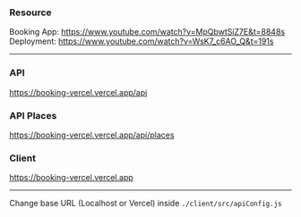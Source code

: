 ### Resource
Booking App: https://www.youtube.com/watch?v=MpQbwtSiZ7E&t=8848s
Deployment: https://www.youtube.com/watch?v=WsK7_c6AO_Q&t=191s

___
### API
https://booking-vercel.vercel.app/api

### API Places
https://booking-vercel.vercel.app/api/places

### Client
https://booking-vercel.vercel.app

___
Change base URL (Localhost or Vercel) inside ```./client/src/apiConfig.js```